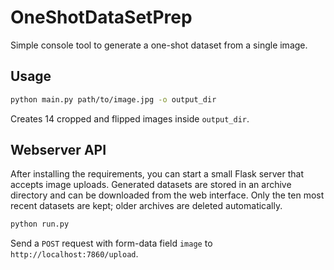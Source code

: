 # OneShotDataSetPrep

Simple console tool to generate a one-shot dataset from a single image.

## Usage

```bash
python main.py path/to/image.jpg -o output_dir
```

Creates 14 cropped and flipped images inside `output_dir`.

## Webserver API

After installing the requirements, you can start a small Flask server that
accepts image uploads. Generated datasets are stored in an archive directory and
can be downloaded from the web interface.
Only the ten most recent datasets are kept; older archives are deleted
automatically.

```bash
python run.py
```

Send a `POST` request with form-data field `image` to `http://localhost:7860/upload`.
